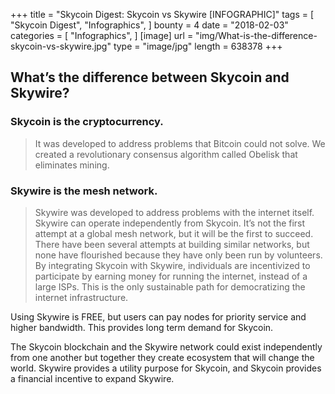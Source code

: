 +++
title = "Skycoin Digest: Skycoin vs Skywire [INFOGRAPHIC]"
tags = [
    "Skycoin Digest",
    "Infographics",
]
bounty = 4
date = "2018-02-03"
categories = [
    "Infographics",
]
[image]
    url = "img/What-is-the-difference-skycoin-vs-skywire.jpg"
    type = "image/jpg"
    length = 638378
+++


## What’s the difference between Skycoin and Skywire?

### Skycoin is the cryptocurrency.
> It was developed to address problems that Bitcoin could not solve. We created a revolutionary consensus algorithm called Obelisk that eliminates mining.

### Skywire is the mesh network.

> Skywire was developed to address problems with the internet itself. Skywire can operate independently from Skycoin. It’s not the first attempt at a global mesh network, but it will be the first to succeed. There have been several attempts at building similar networks, but none have flourished because they have only been run by volunteers. By integrating Skycoin with Skywire, individuals are incentivized to participate by earning money for running the internet, instead of a large ISPs. This is the only sustainable path for democratizing the internet infrastructure.

Using Skywire is FREE, but users can pay nodes for priority service and higher bandwidth. This provides long term demand for Skycoin.

The Skycoin blockchain and the Skywire network could exist independently from one another but together they create ecosystem that will change the world. Skywire provides a utility purpose for Skycoin, and Skycoin provides a financial incentive to expand Skywire.